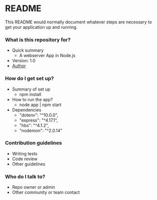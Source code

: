 # README #

This README would normally document whatever steps are necessary to get your application up and running.

### What is this repository for? ###

* Quick summary
    * A webserver App in Node.js
* Version: 1.0
* [Author](https://www.linkedin.com/in/felipenavaslederhos)

### How do I get set up? ###

* Summary of set up
    * npm install
* How to run the app?
    * node app | npm start
* Dependencies
    * "dotenv": "^10.0.0",
    * "express": "^4.17.1",
    * "hbs": "^4.1.2",
    * "nodemon": "^2.0.14"

### Contribution guidelines ###

* Writing tests
* Code review
* Other guidelines

### Who do I talk to? ###

* Repo owner or admin
* Other community or team contact